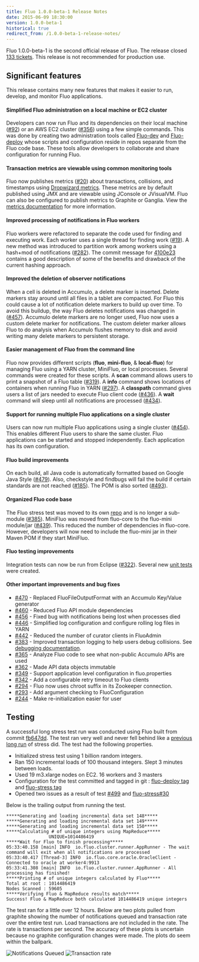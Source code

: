 ```yaml
---
title: Fluo 1.0.0-beta-1 Release Notes
date: 2015-06-09 18:30:00
version: 1.0.0-beta-1
historical: true
redirect_from: /1.0.0-beta-1-release-notes/
---
```


Fluo 1.0.0-beta-1 is the second official release of Fluo.  The release closed [133 tickets][tickets].  This release is not recommended for production use.

## Significant features

This release contains many new features that makes it easier to run, develop, and monitor Fluo applications.

#### Simplified Fluo administration on a local machine or EC2 cluster

Developers can now run Fluo and its dependencies on their local machine ([#92][92]) or an AWS EC2 cluster ([#356][356]) using a few simple commands.
This was done by creating two administration tools called [Fluo-dev][fluo-dev] and [Fluo-deploy][fluo-deploy] whose scripts and configuration reside in repos
separate from the Fluo code base.  These tools allow developers to collaborate and share configuration for running Fluo.

#### Transaction metrics are viewable using common monitoring tools

Fluo now publishes metrics ([#20][20]) about transactions, collisions, and timestamps using [Dropwizard metrics][dropwizard].  These metrics are by default published 
using JMX and are viewable using JConsole or JVisualVM.  Fluo can also be configured to publish metrics to Graphite or Ganglia.  View the [metrics documentation][metrics]
for more information.

#### Improved processing of notifications in Fluo workers

Fluo workers were refactored to separate the code used for finding and executing work.  Each worker uses a single thread for finding 
work ([#19][19]).  A new method was introduced to partition work among workers using a hash+mod of notifications ([#282][282]).
The commit message for [4100e23][4100e23] contains a good description of some of the benefits and drawback of the current
hashing approach.

#### Improved the deletion of observer notifications

When a cell is deleted in Accumulo, a delete marker is inserted.  Delete markers stay around until
all files in a tablet are compacted.  For Fluo this could cause a lot of notification delete markers
to build up over time.  To avoid this buildup, the way Fluo deletes notifications was changed in
([#457][457]).  Accumulo delete markers are no longer used, Fluo now uses a custom delete marker for
notifications.  The custom deleter marker allows Fluo to do analysis when Accumulo flushes memory to
disk and avoid writing many delete markers to persistent storage.

#### Easier management of Fluo from the command line

Fluo now provides different scripts (**fluo**, **mini-fluo**, & **local-fluo**) for managing Fluo using a YARN cluster, MiniFluo, or local processes.  Several commands
were created for these scripts.  A **scan** command allows users to print a snapshot of a Fluo table ([#319][319]).  A **info** command shows locations of containers
when running Fluo in YARN ([#297][297]).  A **classpath** command gives users a list of jars needed to execute Fluo client code ([#436][436]).  A **wait** command will
sleep until all notifications are processed ([#434][434]).

#### Support for running multiple Fluo applications on a single cluster

Users can now run multiple Fluo applications using a single cluster ([#454][454]).  This enables different Fluo users to share the same cluster.  Fluo applications
can be started and stopped independently.  Each application has its own configuration.

#### Fluo build improvements

On each build, all Java code is automatically formatted based on Google Java Style ([#479][479]).  Also, checkstyle and findbugs will fail the build if certain
standards are not reached ([#185][185]).  The POM is also sorted ([#493][493]).

#### Organized Fluo code base

The Fluo stress test was moved to its own [repo][fluo-stress] and is no longer a sub-module ([#385][385]).  MiniFluo was moved from fluo-core to the fluo-mini 
module/jar ([#439][439]).  This reduced the number of dependencies in fluo-core.  However, developers will now need to include the fluo-mini jar in their Maven
POM if they start MiniFluo.

#### Fluo testing improvements

Integration tests can now be run from Eclipse ([#322][322]).  Several new [unit tests][unit] were created.


#### Other important improvements and bug fixes

* [#470][470] - Replaced FluoFileOutputFormat with an Accumulo Key/Value generator
* [#460][460] - Reduced Fluo API module dependencies
* [#456][456] - Fixed bug with notifications being lost when processes died
* [#446][446] - Simplified log configuration and configure rolling log files in YARN
* [#442][442] - Reduced the number of curator clients in FluoAdmin
* [#383][383] - Improved transaction logging to help users debug collisions. See [debugging documentation][debug].
* [#365][365] - Analyze Fluo code to see what non-public Accumulo APIs are used
* [#362][362] - Made API data objects immutable
* [#349][349] - Support application level configuration in fluo.properties
* [#342][342] - Add a configurable retry timeout to Fluo clients
* [#294][294] - Fluo now uses chroot suffix in its Zookeeper connection.
* [#293][293] - Add argument checking to FluoConfiguration
* [#244][244] - Make re-initialization easier for user

## Testing

A successful long stress test run was conducted using Fluo built from commit
[fb647dd][fb647dd].  The test ran very well and never fell behind like a
[previous long run][old-stress-run] of stress did.  The test had the following
properties.
 
 * Initialized stress test using 1 billion random integers.
 * Ran 150 incremental loads of 100 thousand integers.  Slept 3 minutes between loads. 
 * Used 19 m3.xlarge nodes on EC2.  16 workers and 3 masters
 * Configuration for the test committed and tagged in git : [fluo-deploy tag][fd-tag-1] and [fluo-stress tag][fs-tag-1]
 * Opened two issues as a result of test [#499][499] and [fluo-stress#30][fs-30]

Below is the trailing output from running the test.


    *****Generating and loading incremental data set 148*****
    *****Generating and loading incremental data set 149*****
    *****Generating and loading incremental data set 150*****
    *****Calculating # of unique integers using MapReduce*****
                    UNIQUE=1014486419
    *****Wait for Fluo to finish processing*****
    05:33:40.158 [main] INFO  io.fluo.cluster.runner.AppRunner - The wait command will exit when all notifications are processed
    05:33:40.417 [Thread-3] INFO  io.fluo.core.oracle.OracleClient - Connected to oracle at worker4:9913
    05:33:41.308 [main] INFO  io.fluo.cluster.runner.AppRunner - All processing has finished!
    *****Printing # of unique integers calculated by Fluo*****
    Total at root : 1014486419
    Nodes Scanned : 59605
    *****Verifying Fluo & MapReduce results match*****
    Success! Fluo & MapReduce both calculated 1014486419 unique integers

The test ran for a little over 12 hours.  Below are two plots pulled from
graphite showing the number of notifications queued and transaction rate over
the entire test run.  Load transactions are not included in the rate.  The rate
is transactions per second.  The accuracy of these plots is uncertain because
no graphite configuration changes were made.  The plots do seem within the
ballpark.

![Notifications Queued](/resources/release-notes/1.0.0-beta-1/queued.png "Notifications Queued") ![Transaction rate](/resources/release-notes/1.0.0-beta-1/rate.png "Transaction Rate")

[tickets]: https://github.com/fluo-io/fluo/issues?q=milestone%3A1.0.0-beta-1+is%3Aclosed
[fd-tag-1]: https://github.com/keith-turner/fluo-deploy/tree/beta-long-test-1
[fs-tag-1]: https://github.com/keith-turner/fluo-stress/tree/beta-long-test-1
[fluo-dev]: https://github.com/fluo-io/fluo-dev
[fluo-deploy]: https://github.com/fluo-io/fluo-deploy
[fluo-stress]: https://github.com/fluo-io/fluo-stress
[dropwizard]: https://dropwizard.github.io/metrics/3.1.0/
[debug]: https://github.com/fluo-io/fluo/blob/1.0.0-beta-1/docs/applications.md#debugging-applications
[metrics]: https://github.com/fluo-io/fluo/blob/1.0.0-beta-1/docs/metrics.md
[old-stress-run]: /blog/2014/12/30/stress-test-long-run/
[unit]: https://github.com/fluo-io/fluo/issues?utf8=%E2%9C%93&q=milestone%3A1.0.0-beta-1+is%3Aclosed+%22unit+test%22
[4100e23]: https://github.com/fluo-io/fluo/commit/4100e236b8438350e30eda924a6360e2c722ae37
[fb647dd]: https://github.com/fluo-io/fluo/commit/fb647dd6a470e8015654f8ed99b9196f5f49582a
[499]: https://github.com/fluo-io/fluo/issues/499
[493]: https://github.com/fluo-io/fluo/issues/493
[479]: https://github.com/fluo-io/fluo/issues/479
[470]: https://github.com/fluo-io/fluo/issues/470
[460]: https://github.com/fluo-io/fluo/issues/460
[457]: https://github.com/fluo-io/fluo/issues/457
[456]: https://github.com/fluo-io/fluo/issues/456
[454]: https://github.com/fluo-io/fluo/issues/454
[446]: https://github.com/fluo-io/fluo/issues/446
[442]: https://github.com/fluo-io/fluo/issues/442
[439]: https://github.com/fluo-io/fluo/issues/439
[436]: https://github.com/fluo-io/fluo/issues/436
[434]: https://github.com/fluo-io/fluo/issues/434
[385]: https://github.com/fluo-io/fluo/issues/385
[383]: https://github.com/fluo-io/fluo/issues/383
[365]: https://github.com/fluo-io/fluo/issues/365
[362]: https://github.com/fluo-io/fluo/issues/362
[356]: https://github.com/fluo-io/fluo/issues/356
[342]: https://github.com/fluo-io/fluo/issues/342
[349]: https://github.com/fluo-io/fluo/issues/349
[322]: https://github.com/fluo-io/fluo/issues/322
[319]: https://github.com/fluo-io/fluo/issues/319
[297]: https://github.com/fluo-io/fluo/issues/297
[293]: https://github.com/fluo-io/fluo/issues/293
[294]: https://github.com/fluo-io/fluo/issues/294
[282]: https://github.com/fluo-io/fluo/issues/282
[244]: https://github.com/fluo-io/fluo/issues/244
[241]: https://github.com/fluo-io/fluo/issues/241
[240]: https://github.com/fluo-io/fluo/issues/240
[185]: https://github.com/fluo-io/fluo/issues/185
[138]: https://github.com/fluo-io/fluo/issues/138
[92]: https://github.com/fluo-io/fluo/issues/92
[37]: https://github.com/fluo-io/fluo/issues/37
[20]: https://github.com/fluo-io/fluo/issues/20
[19]: https://github.com/fluo-io/fluo/issues/19
[12]: https://github.com/fluo-io/fluo/issues/12
[5]: https://github.com/fluo-io/fluo/issues/5
[fs-30]: https://github.com/fluo-io/fluo-stress/issues/30

